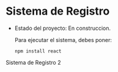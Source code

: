<h1>Sistema de Registro</h1>

- Estado del proyecto: En construccion.

  Para ejecutar el sistema, debes poner:

  ```npm install react```

Sistema de Registro 2
